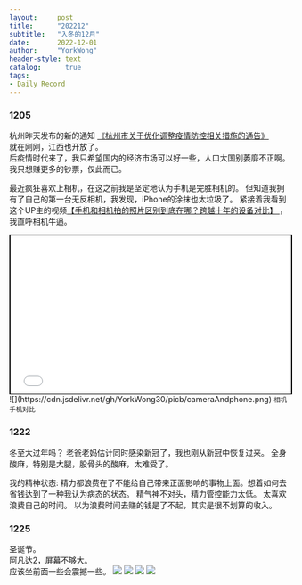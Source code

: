 ```yaml
---
layout:     post
title:      "202212"
subtitle:   "入冬的12月"
date:       2022-12-01
author:     "YorkWong"
header-style: text
catalog:      true
tags:
- Daily Record
---
```


### 1205
  杭州昨天发布的新的通知 [《杭州市关于优化调整疫情防控相关措施的通告》](https://mp.weixin.qq.com/s/BUlkgQLGzEXd4Fl0_iknZQ)  
就在刚刚，江西也开放了。  
后疫情时代来了，我只希望国内的经济市场可以好一些，人口大国别萎靡不正啊。  
我只想赚更多的钞票，仅此而已。

最近疯狂喜欢上相机，在这之前我是坚定地认为手机是完胜相机的。
但知道我拥有了自己的第一台无反相机，我发现，iPhone的涂抹也太垃圾了。
紧接着我看到这个UP主的视频[【手机和相机拍的照片区别到底在哪？跨越十年的设备对比】 ](https://www.bilibili.com/video/BV1t14y1n7So/?share_source=copy_web&vd_source=791333534a4ff894d72cc1a2a7ec53d2)
，我直呼相机牛逼。

<div style="position: relative; width: 100%; 
    padding-top: calc(100% * 720 / 1280); 
    border: 2px black solid;">
    <iframe src="//player.bilibili.com/player.html?aid=775608312&bvid=BV1t14y1n7So&cid=902566348&page=1&page=1&high_quality=1&danmaku=0"
    style="position: absolute; width: 100%; height: 100%; top: 0;"
    scrolling="no" border="0" frameborder="no" framespacing="0" allowfullscreen="true"> </iframe>
</div>
![](https://cdn.jsdelivr.net/gh/YorkWong30/picb/cameraAndphone.png)
<small>相机手机对比</small>

### 1222
冬至大过年吗？ 老爸老妈估计同时感染新冠了，我也刚从新冠中恢复过来。 全身酸麻，特别是大腿，股骨头的酸麻，太难受了。

我的精神状态: 精力都浪费在了不能给自己带来正面影响的事物上面。想着如何去省钱达到了一种我认为病态的状态。 精气神不对头，精力管控能力太低。 太喜欢浪费自己的时间。 以为浪费时间去赚的钱是了不起，其实是很不划算的收入。

### 1225
圣诞节。  
阿凡达2，屏幕不够大。  
应该坐前面一些会震撼一些。
![](https://cdn.jsdelivr.net/gh/YorkWong30/picb/202212261421199.JPEG)
![](https://cdn.jsdelivr.net/gh/YorkWong30/picb/202212261420590.JPEG)
![](https://cdn.jsdelivr.net/gh/YorkWong30/picb/202212261420417.JPEG)
![](https://cdn.jsdelivr.net/gh/YorkWong30/picb/202212261421402.JPEG)
